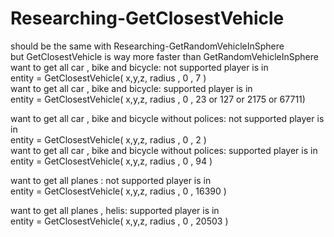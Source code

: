# Researching-GetClosestVehicle  
should be the same with Researching-GetRandomVehicleInSphere    
but GetClosestVehicle is way more faster than GetRandomVehicleInSphere    
want to get all car , bike and bicycle: not supported player is in  
entity = GetClosestVehicle( x,y,z, radius , 0 , 7 )  
want to get all car , bike and bicycle: supported player is in    
entity = GetClosestVehicle( x,y,z, radius , 0 , 23 or 127 or 2175 or 67711)  
  
want to get all car , bike and bicycle without polices: not supported player is in  
entity = GetClosestVehicle( x,y,z, radius , 0 , 2 )   
want to get all car , bike and bicycle without polices: supported player is in  
entity = GetClosestVehicle( x,y,z, radius , 0 , 94 )  
  
want to get all planes : not supported player is in  
entity = GetClosestVehicle( x,y,z, radius , 0 , 16390 )  
  
want to get all planes , helis: supported player is in  
entity = GetClosestVehicle( x,y,z, radius , 0 , 20503 )  
